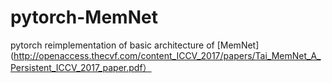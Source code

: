 # pytorch-MemNet
pytorch reimplementation of basic architecture of [MemNet](http://openaccess.thecvf.com/content_ICCV_2017/papers/Tai_MemNet_A_Persistent_ICCV_2017_paper.pdf）
